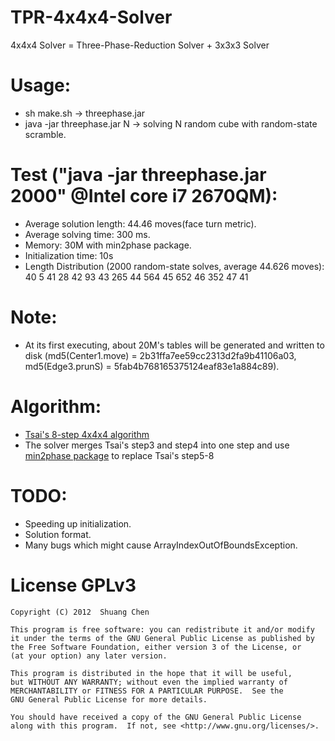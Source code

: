 TPR-4x4x4-Solver
================

4x4x4 Solver = Three-Phase-Reduction Solver + 3x3x3 Solver

# Usage:
 - sh make.sh -> threephase.jar
 - java -jar threephase.jar N -> solving N random cube with random-state scramble.

# Test ("java -jar threephase.jar 2000" @Intel core i7 2670QM):
 - Average solution length: 44.46 moves(face turn metric).
 - Average solving time: 300 ms.
 - Memory: 30M with min2phase package.
 - Initialization time: 10s
 - Length Distribution (2000 random-state solves, average 44.626 moves):
 40  5
 41  28
 42  93
 43  265
 44  564
 45  652
 46  352
 47  41


# Note:
 - At its first executing, about 20M's tables will be generated and written to disk (md5(Center1.move) = 2b31ffa7ee59cc2313d2fa9b41106a03, md5(Edge3.prunS) = 5fab4b768165375124eaf83e1a884c89). 

# Algorithm:
 - [Tsai's 8-step 4x4x4 algorithm](http://cubezzz.dyndns.org/drupal/?q=node/view/73#comment-2588)
 - The solver merges Tsai's step3 and step4 into one step and use [min2phase package](https://github.com/ChenShuang/min2phase) to replace Tsai's step5-8

# TODO:
 - Speeding up initialization.
 - Solution format.
 - Many bugs which might cause ArrayIndexOutOfBoundsException.

# License GPLv3

    Copyright (C) 2012  Shuang Chen

    This program is free software: you can redistribute it and/or modify
    it under the terms of the GNU General Public License as published by
    the Free Software Foundation, either version 3 of the License, or
    (at your option) any later version.

    This program is distributed in the hope that it will be useful,
    but WITHOUT ANY WARRANTY; without even the implied warranty of
    MERCHANTABILITY or FITNESS FOR A PARTICULAR PURPOSE.  See the
    GNU General Public License for more details.

    You should have received a copy of the GNU General Public License
    along with this program.  If not, see <http://www.gnu.org/licenses/>.
